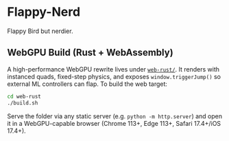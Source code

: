 # Flappy-Nerd

Flappy Bird but nerdier.

## WebGPU Build (Rust + WebAssembly)

A high-performance WebGPU rewrite lives under [`web-rust/`](web-rust/). It renders with instanced quads, fixed-step physics, and exposes `window.triggerJump()` so external ML controllers can flap. To build the web target:

```bash
cd web-rust
./build.sh
```

Serve the folder via any static server (e.g. `python -m http.server`) and open it in a WebGPU-capable browser (Chrome 113+, Edge 113+, Safari 17.4+/iOS 17.4+).
